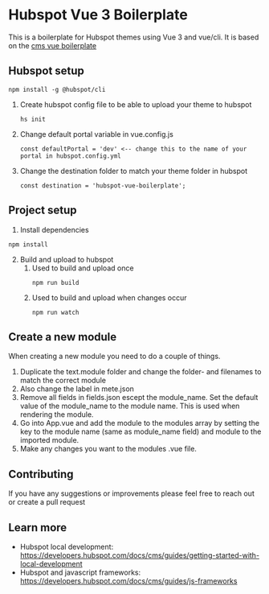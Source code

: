 # Hubspot Vue 3 Boilerplate

This is a boilerplate for Hubspot themes using Vue 3 and vue/cli.
It is based on the [cms vue boilerplate](https://github.com/HubSpot/cms-vue-boilerplate)

## Hubspot setup
```
npm install -g @hubspot/cli
```
1. Create hubspot config file to be able to upload your theme to hubspot
    ```
    hs init
    ```
2. Change default portal variable in vue.config.js
    ```
    const defaultPortal = 'dev' <-- change this to the name of your portal in hubspot.config.yml
    ```
3. Change the destination folder to match your theme folder in hubspot
   ```
   const destination = 'hubspot-vue-boilerplate';
   ```

## Project setup
1. Install dependencies
  ```
  npm install
  ```
2. Build and upload to hubspot
   1. Used to build and upload once
      ```
      npm run build
      ```
   2. Used to build and upload when changes occur
      ```
      npm run watch
      ```

## Create a new module
When creating a new module you need to do a couple of things.
1. Duplicate the text.module folder and change the folder- and filenames to match the correct module
2. Also change the label in mete.json
3. Remove all fields in fields.json escept the module_name. Set the default value of the module_name to the module name. This is used when rendering the module.
4. Go into App.vue and add the module to the modules array by setting the key to the module name (same as module_name field) and module to the imported module.
5. Make any changes you want to the modules .vue file.

## Contributing
If you have any suggestions or improvements please feel free to reach out or create a pull request

## Learn more
* Hubspot local development: https://developers.hubspot.com/docs/cms/guides/getting-started-with-local-development
* Hubspot and javascript frameworks: https://developers.hubspot.com/docs/cms/guides/js-frameworks


